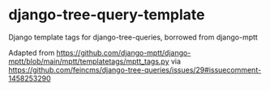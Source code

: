 # django-tree-query-template

Django template tags for django-tree-queries, borrowed from django-mptt

Adapted from https://github.com/django-mptt/django-mptt/blob/main/mptt/templatetags/mptt_tags.py via https://github.com/feincms/django-tree-queries/issues/29#issuecomment-1458253290
